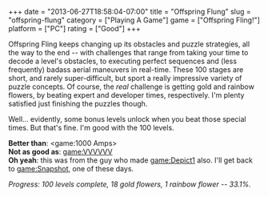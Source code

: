 +++
date = "2013-06-27T18:58:04-07:00"
title = "Offspring Flung"
slug = "offspring-flung"
category = ["Playing A Game"]
game = ["Offspring Fling!"]
platform = ["PC"]
rating = ["Good"]
+++

Offspring Fling keeps changing up its obstacles and puzzle strategies, all the way to the end -- with challenges that range from taking your time to decode a level's obstacles, to executing perfect sequences and (less frequently) badass aerial maneuvers in real-time.  These 100 stages are short, and rarely super-difficult, but sport a really impressive variety of puzzle concepts.  Of course, the <i>real</i> challenge is getting gold and rainbow flowers, by beating expert and developer times, respectively.  I'm plenty satisfied just finishing the puzzles though.

Well... evidently, some bonus levels unlock when you beat those special times.  But that's fine.  I'm good with the 100 levels.

<b>Better than</b>: <game:1000 Amps>  
<b>Not as good as</b>: <game:VVVVVV>  
<b>Oh yeah</b>: this was from the guy who made <game:Depict1> also.  I'll get back to <game:Snapshot>, one of these days.

<i>Progress: 100 levels complete, 18 gold flowers, 1 rainbow flower -- 33.1%.</i>